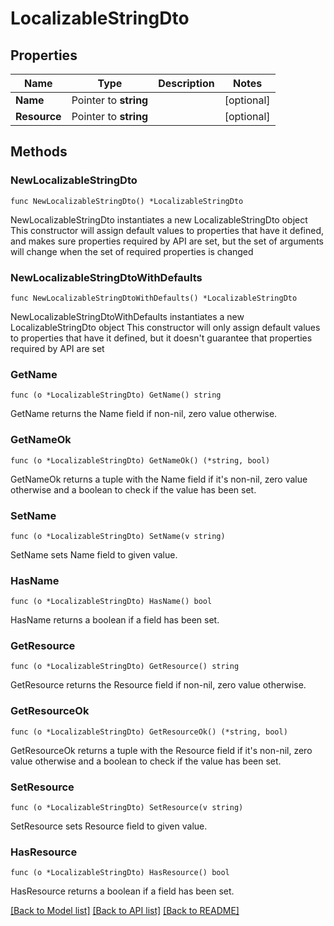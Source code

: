 # LocalizableStringDto

## Properties

Name | Type | Description | Notes
------------ | ------------- | ------------- | -------------
**Name** | Pointer to **string** |  | [optional] 
**Resource** | Pointer to **string** |  | [optional] 

## Methods

### NewLocalizableStringDto

`func NewLocalizableStringDto() *LocalizableStringDto`

NewLocalizableStringDto instantiates a new LocalizableStringDto object
This constructor will assign default values to properties that have it defined,
and makes sure properties required by API are set, but the set of arguments
will change when the set of required properties is changed

### NewLocalizableStringDtoWithDefaults

`func NewLocalizableStringDtoWithDefaults() *LocalizableStringDto`

NewLocalizableStringDtoWithDefaults instantiates a new LocalizableStringDto object
This constructor will only assign default values to properties that have it defined,
but it doesn't guarantee that properties required by API are set

### GetName

`func (o *LocalizableStringDto) GetName() string`

GetName returns the Name field if non-nil, zero value otherwise.

### GetNameOk

`func (o *LocalizableStringDto) GetNameOk() (*string, bool)`

GetNameOk returns a tuple with the Name field if it's non-nil, zero value otherwise
and a boolean to check if the value has been set.

### SetName

`func (o *LocalizableStringDto) SetName(v string)`

SetName sets Name field to given value.

### HasName

`func (o *LocalizableStringDto) HasName() bool`

HasName returns a boolean if a field has been set.

### GetResource

`func (o *LocalizableStringDto) GetResource() string`

GetResource returns the Resource field if non-nil, zero value otherwise.

### GetResourceOk

`func (o *LocalizableStringDto) GetResourceOk() (*string, bool)`

GetResourceOk returns a tuple with the Resource field if it's non-nil, zero value otherwise
and a boolean to check if the value has been set.

### SetResource

`func (o *LocalizableStringDto) SetResource(v string)`

SetResource sets Resource field to given value.

### HasResource

`func (o *LocalizableStringDto) HasResource() bool`

HasResource returns a boolean if a field has been set.


[[Back to Model list]](../README.md#documentation-for-models) [[Back to API list]](../README.md#documentation-for-api-endpoints) [[Back to README]](../README.md)


